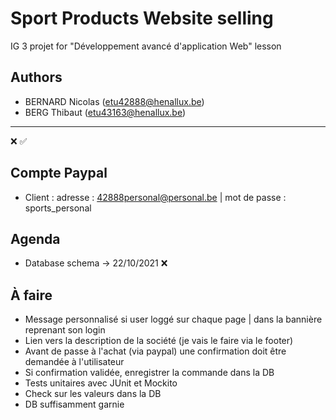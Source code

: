 # Sport Products Website selling
IG 3 projet for "Développement avancé d'application Web" lesson

## Authors
- BERNARD Nicolas (etu42888@henallux.be)
- BERG Thibaut (etu43163@henallux.be)

---
❌
✅

## Compte Paypal
- Client : adresse : 42888personal@personal.be | mot de passe : sports_personal

## Agenda
- Database schema -> 22/10/2021 ❌

## À faire
- Message personnalisé si user loggé sur chaque page | dans la bannière reprenant son login
- Lien vers la description de la société (je vais le faire via le footer)
- Avant de passe à l'achat (via paypal) une confirmation doit être demandée à l'utilisateur
- Si confirmation validée, enregistrer la commande dans la DB
- Tests unitaires avec JUnit et Mockito
- Check sur les valeurs dans la DB
- DB suffisamment garnie